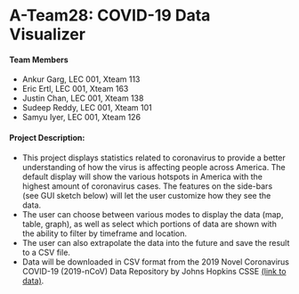 # A-Team28: COVID-19 Data Visualizer

#### Team Members

* Ankur Garg, LEC 001, Xteam 113
* Eric Ertl, LEC 001, Xteam 163
* Justin Chan, LEC 001, Xteam 138
* Sudeep Reddy, LEC 001, Xteam 101
* Samyu Iyer, LEC 001, Xteam 126

#### Project Description: 
* This project displays statistics related to coronavirus to provide a better understanding of how the virus is affecting people across America. The default display will show the various hotspots in America with the highest amount of coronavirus cases. The features on the side-bars (see GUI sketch below) will let the user customize how they see the data. 
* The user can choose between various modes to display the data (map, table, graph), as well as select which portions of data are shown with the ability to filter by timeframe and location.
* The user can also extrapolate the data into the future and save the result to a CSV file.
* Data will be downloaded in CSV format from the 2019 Novel Coronavirus COVID-19 (2019-nCoV) Data Repository by Johns Hopkins CSSE [(link to data)](https://github.com/CSSEGISandData/COVID-19).